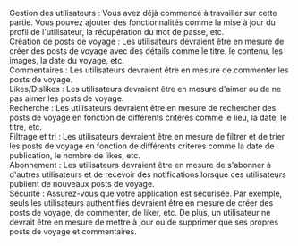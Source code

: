 Gestion des utilisateurs : Vous avez déjà commencé à travailler sur cette partie. Vous pouvez ajouter des fonctionnalités comme la mise à jour du profil de l'utilisateur, la récupération du mot de passe, etc.  
Création de posts de voyage : Les utilisateurs devraient être en mesure de créer des posts de voyage avec des détails comme le titre, le contenu, les images, la date du voyage, etc.  
Commentaires : Les utilisateurs devraient être en mesure de commenter les posts de voyage.  
Likes/Dislikes : Les utilisateurs devraient être en mesure d'aimer ou de ne pas aimer les posts de voyage.  
Recherche : Les utilisateurs devraient être en mesure de rechercher des posts de voyage en fonction de différents critères comme le lieu, la date, le titre, etc.  
Filtrage et tri : Les utilisateurs devraient être en mesure de filtrer et de trier les posts de voyage en fonction de différents critères comme la date de publication, le nombre de likes, etc.  
Abonnement : Les utilisateurs devraient être en mesure de s'abonner à d'autres utilisateurs et de recevoir des notifications lorsque ces utilisateurs publient de nouveaux posts de voyage.  
Sécurité : Assurez-vous que votre application est sécurisée. Par exemple, seuls les utilisateurs authentifiés devraient être en mesure de créer des posts de voyage, de commenter, de liker, etc. De plus, un utilisateur ne devrait être en mesure de mettre à jour ou de supprimer que ses propres posts de voyage et commentaires.